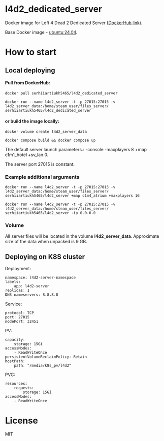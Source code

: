 # l4d2_dedicated_server

Docker image for Left 4 Dead 2 Dedicated Server [(DockerHub link)](https://hub.docker.com/r/serhiiartiukh5465/l4d2_dedicated_server).

Base Docker image - [ubuntu:24.04](https://hub.docker.com/layers/library/ubuntu/24.04/images/sha256-31e02f893eaf7729befc0e21920e63b968bffe76760943a6f56fa1c7f3abb055?context=explore).

#  How to start
## **Local deploying**
#### Pull from DockerHub:

```
docker pull serhiiartiukh5465/l4d2_dedicated_server

docker run --name l4d2_server -t -p 27015:27015 -v l4d2_server_data:/home/steam_user/files_server/ serhiiartiukh5465/l4d2_dedicated_server
```
#### or build the image locally:
```
docker volume create l4d2_server_data

docker compose build && docker compose up
```

The default server launch parameters.: 
-console -maxplayers 8 +map c1m1_hotel +sv_lan 0. 

The server port 27015 is constant.

### Example additional arguments
```
docker run --name l4d2_server -t -p 27015:27015 -v l4d2_server_data:/home/steam_user/files_server/ serhiiartiukh5465/l4d2_server +map c1m4_atrium +maxplayers 16 

docker run --name l4d2_server -t -p 27015:27015 -v l4d2_server_data:/home/steam_user/files_server/ serhiiartiukh5465/l4d2_server -ip 0.0.0.0

```

### Volume
All server files will be located in the volume **l4d2_server_data**. Approximate size of the data when unpacked is 9 GB.

## **Deploying on K8S cluster**

Deployment:

```
namespace: l4d2-server-namespace
labels:
    app: l4d2-server
replicas: 1
DNS nameservers: 8.8.8.8
```

Service:

```
protocol: TCP
port: 27015
nodePort: 32451
```

PV:

```
capacity: 
    storage: 15Gi
accessModes:
    - ReadWriteOnce
persistentVolumeReclaimPolicy: Retain
hostPath:
    path: "/media/k8s_pv/l4d2"
```

PVC:

```
resources:
    requests:
        storage: 15Gi
accessModes:
    - ReadWriteOnce
```

# License
MIT